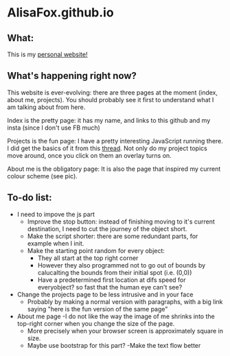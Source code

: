 # AlisaFox.github.io

## What:
This is my [personal website!](https://alisafox.github.io/)

## What's happening right now?
This website is ever-evolving: there are three pages at the moment (index, about me, projects). 
You should probably see it first to understand what I am talking about from here.

Index is the pretty page: it has my name, and links to this github and my insta (since I don't use FB much)

Projects is the fun page: I have a pretty interesting JavaScript running there. I did get the basics of it from this [thread](https://stackoverflow.com/questions/10385950/how-to-get-a-div-to-randomly-move-around-a-page-using-jquery-or-css). Not only do
my project topics move around, once you click on them an overlay turns on.

About me is the obligatory page: It is also the page that inspired my current colour scheme (see pic).

## To-do list: 

- I need to impove the js part
  - Improve the stop button: instead of finishing moving to it's current destination, I need to cut the journey of the object short.
  - Make the script shorter: there are some redundant parts, for example when I init.
  - Make the starting point random for every object:
    - They all start at the top right corner
    - However they also programmed not to go out of bounds by calucalting the bounds from their initial spot (i.e. (0,0))
    - Have a predetermined first location at difs speed for everyobject? so fast that the human eye can't see?
- Change the projects page to be less intrusive and in your face
  - Probably by making a normal version with paragraphs, with a big link saying "here is the fun version of the same page"
- About me page
  -I do not like the way the image of me shrinks into the top-right corner when you change the size of the page. 
   - More precisely when your browser screen is approximately square in size.
   - Maybe use bootstrap for this part?
  -Make the text flow better
